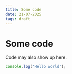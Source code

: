 ```yaml
---
title: Some code
date: 21-07-2025
tags: draft
---
```


# Some code

Code may also show up here.

```js
console.log('Hello world');
```
